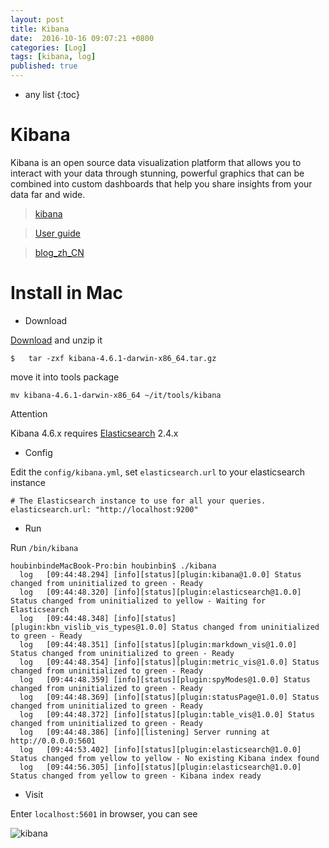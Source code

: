 ```yaml
---
layout: post
title: Kibana
date:  2016-10-16 09:07:21 +0800
categories: [Log]
tags: [kibana, log]
published: true
---
```


* any list
{:toc}

# Kibana

Kibana is an open source data visualization platform that allows you to interact with your data through stunning,
powerful graphics that can be combined into custom dashboards that help you share insights from your data far and wide.

> [kibana](https://www.elastic.co/products/kibana)

> [User guide](https://www.elastic.co/guide/en/kibana/current/index.html)

> [blog_zh_CN](http://www.cnblogs.com/hanyifeng/p/5857875.html)

# Install in Mac

- Download

[Download](https://www.elastic.co/downloads/kibana) and unzip it

```
$   tar -zxf kibana-4.6.1-darwin-x86_64.tar.gz
```

move it into tools package

```
mv kibana-4.6.1-darwin-x86_64 ~/it/tools/kibana
```

<label class="label label-warning">Attention</label>

Kibana 4.6.x requires [Elasticsearch](https://www.elastic.co/products/elasticsearch) 2.4.x

- Config

Edit the ```config/kibana.yml```, set ```elasticsearch.url``` to your elasticsearch instance

```
# The Elasticsearch instance to use for all your queries.
elasticsearch.url: "http://localhost:9200"
```

- Run

Run ```/bin/kibana```

```
houbinbindeMacBook-Pro:bin houbinbin$ ./kibana
  log   [09:44:48.294] [info][status][plugin:kibana@1.0.0] Status changed from uninitialized to green - Ready
  log   [09:44:48.320] [info][status][plugin:elasticsearch@1.0.0] Status changed from uninitialized to yellow - Waiting for Elasticsearch
  log   [09:44:48.348] [info][status][plugin:kbn_vislib_vis_types@1.0.0] Status changed from uninitialized to green - Ready
  log   [09:44:48.351] [info][status][plugin:markdown_vis@1.0.0] Status changed from uninitialized to green - Ready
  log   [09:44:48.354] [info][status][plugin:metric_vis@1.0.0] Status changed from uninitialized to green - Ready
  log   [09:44:48.359] [info][status][plugin:spyModes@1.0.0] Status changed from uninitialized to green - Ready
  log   [09:44:48.369] [info][status][plugin:statusPage@1.0.0] Status changed from uninitialized to green - Ready
  log   [09:44:48.372] [info][status][plugin:table_vis@1.0.0] Status changed from uninitialized to green - Ready
  log   [09:44:48.386] [info][listening] Server running at http://0.0.0.0:5601
  log   [09:44:53.402] [info][status][plugin:elasticsearch@1.0.0] Status changed from yellow to yellow - No existing Kibana index found
  log   [09:44:56.305] [info][status][plugin:elasticsearch@1.0.0] Status changed from yellow to green - Kibana index ready
```

- Visit

Enter ```localhost:5601``` in browser, you can see

![kibana]({{site.url}}/static/app/img/kibana/2016-10-16-kibana-index.png)





